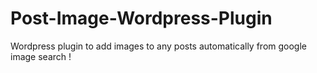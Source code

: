 Post-Image-Wordpress-Plugin
===========================

Wordpress plugin to add images to any posts automatically from google image search !
